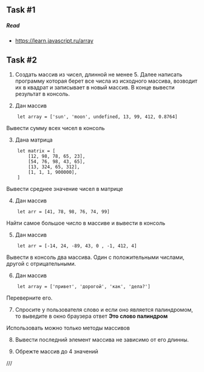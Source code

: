 ## Task #1 

##### Read

+ https://learn.javascript.ru/array

## Task #2

1. Создать массив из чисел, длинной не менее 5. Далее написать программу которая берет все числа из исходного массива, возводит их в квадрат и записывает в новый массив. В конце вывести результат в консоль. 

2. Дан массив 

```
    let array = ['sun', 'moon', undefined, 13, 99, 412, 0.8764]
```

Вывести сумму всех чисел в консоль

3. Дана матрица

```
    let matrix = [
        [12, 98, 78, 65, 23],
        [54, 76, 98, 43, 65],
        [13, 324, 65, 312],
        [1, 1, 1, 900000],
    ]
```

Вывести среднее значение чисел в матрице

4. Дан массив

```
    let arr = [41, 78, 98, 76, 74, 99]
```

Найти самое большое число в массиве и вывести в консоль

5. Дан массив

```
    let arr = [-14, 24, -89, 43, 0 , -1, 412, 4]
```

Вывести в консоль два массива. Один с положительными числами, другой с отрицательными. 

6. Дан массив

```
    let array = ['привет', 'дорогой', 'как', 'дела?']
```

Переверните его.

7. Спросите у пользователя слово и если оно является палиндромом, то выведите в окно браузера ответ **Это слово палиндром**

Использовать можно только методы массивов

8. Вывести последний элемент массива не зависимо от его длинны. 

9. Обрежте массив до 4 значений


///